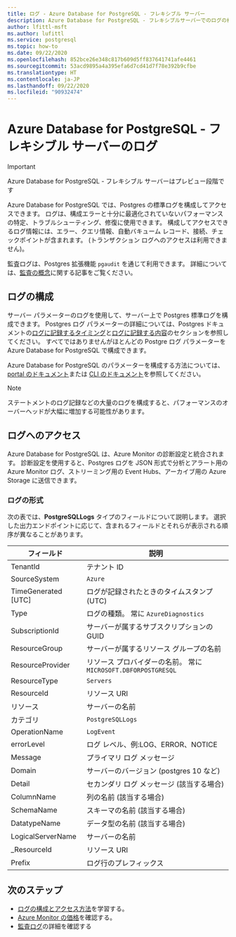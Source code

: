 ```yaml
---
title: ログ - Azure Database for PostgreSQL - フレキシブル サーバー
description: Azure Database for PostgreSQL - フレキシブルサーバーでのログの構成、保存、分析について説明します
author: lfittl-msft
ms.author: lufittl
ms.service: postgresql
ms.topic: how-to
ms.date: 09/22/2020
ms.openlocfilehash: 852bce26e348c817b609d5ff837641741afe4461
ms.sourcegitcommit: 53acd9895a4a395efa6d7cd41d7f78e392b9cfbe
ms.translationtype: HT
ms.contentlocale: ja-JP
ms.lasthandoff: 09/22/2020
ms.locfileid: "90932474"
---
```

# <a name="logs-in-azure-database-for-postgresql---flexible-server"></a>Azure Database for PostgreSQL - フレキシブル サーバーのログ

> [!IMPORTANT]
> Azure Database for PostgreSQL - フレキシブル サーバーはプレビュー段階です

Azure Database for PostgreSQL では、Postgres の標準ログを構成してアクセスできます。 ログは、構成エラーと十分に最適化されていないパフォーマンスの特定、トラブルシューティング、修復に使用できます。 構成してアクセスできるログ情報には、エラー、クエリ情報、自動バキューム レコード、接続、チェックポイントが含まれます。 (トランザクション ログへのアクセスは利用できません)。

監査ログは、Postgres 拡張機能 `pgaudit` を通じて利用できます。 詳細については、[監査の概念](concepts-audit.md)に関する記事をご覧ください。

## <a name="configure-logging"></a>ログの構成

サーバー パラメーターのログを使用して、サーバー上で Postgres 標準ログを構成できます。 Postgres ログ パラメーターの詳細については、Postgres ドキュメントの[ログに記録するタイミング](https://www.postgresql.org/docs/current/runtime-config-logging.html#RUNTIME-CONFIG-LOGGING-WHEN)と[ログに記録する内容](https://www.postgresql.org/docs/current/runtime-config-logging.html#RUNTIME-CONFIG-LOGGING-WHAT)のセクションを参照してください。 すべてではありませんがほとんどの Postgre ログ パラメーターを Azure Database for PostgreSQL で構成できます。

Azure Database for PostgreSQL のパラメーターを構成する方法については、[portal のドキュメント](howto-configure-server-parameters-using-portal.md)または [CLI のドキュメント](howto-configure-server-parameters-using-cli.md)を参照してください。

> [!NOTE]
> ステートメントのログ記録などの大量のログを構成すると、パフォーマンスのオーバーヘッドが大幅に増加する可能性があります。 

## <a name="accessing-logs"></a>ログへのアクセス

Azure Database for PostgreSQL は、Azure Monitor の診断設定と統合されます。 診断設定を使用すると、Postgres ログを JSON 形式で分析とアラート用の Azure Monitor ログ、ストリーミング用の Event Hubs、アーカイブ用の Azure Storage に送信できます。 

### <a name="log-format"></a>ログの形式

次の表では、**PostgreSQLLogs** タイプのフィールドについて説明します。 選択した出力エンドポイントに応じて、含まれるフィールドとそれらが表示される順序が異なることがあります。 

|**フィールド** | **説明** |
|---|---|
| TenantId | テナント ID |
| SourceSystem | `Azure` |
| TimeGenerated [UTC] | ログが記録されたときのタイムスタンプ (UTC) |
| Type | ログの種類。 常に `AzureDiagnostics` |
| SubscriptionId | サーバーが属するサブスクリプションの GUID |
| ResourceGroup | サーバーが属するリソース グループの名前 |
| ResourceProvider | リソース プロバイダーの名前。 常に `MICROSOFT.DBFORPOSTGRESQL` |
| ResourceType | `Servers` |
| ResourceId | リソース URI |
| リソース | サーバーの名前 |
| カテゴリ | `PostgreSQLLogs` |
| OperationName | `LogEvent` |
| errorLevel | ログ レベル、例:LOG、ERROR、NOTICE |
| Message | プライマリ ログ メッセージ | 
| Domain | サーバーのバージョン (postgres 10 など) |
| Detail | セカンダリ ログ メッセージ (該当する場合) |
| ColumnName | 列の名前 (該当する場合) |
| SchemaName | スキーマの名前 (該当する場合) |
| DatatypeName | データ型の名前 (該当する場合) |
| LogicalServerName | サーバーの名前 | 
| _ResourceId | リソース URI |
| Prefix | ログ行のプレフィックス |


## <a name="next-steps"></a>次のステップ

- [ログの構成とアクセス方法](howto-configure-and-access-logs.md)を学習する。
- [Azure Monitor の価格](https://azure.microsoft.com/pricing/details/monitor/)を確認する。
- [監査ログ](concepts-audit.md)の詳細を確認する
